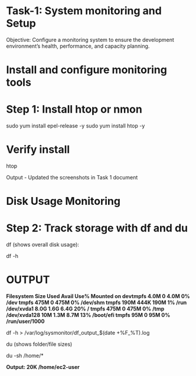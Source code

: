 # Task-1: System monitoring and Setup
Objective: Configure a monitoring system to ensure the development environment’s health, performance, and capacity planning.

# Install and configure monitoring tools

# Step 1: Install htop or nmon

sudo yum install epel-release -y
sudo yum install htop -y

# Verify install
htop

Output - Updated the screenshots in Task 1 document

# Disk Usage Monitoring

# Step 2: Track storage with df and du

df (shows overall disk usage):

df -h 
# OUTPUT
**Filesystem      Size  Used Avail Use% Mounted on
devtmpfs        4.0M     0  4.0M   0% /dev
tmpfs           475M     0  475M   0% /dev/shm
tmpfs           190M  444K  190M   1% /run
/dev/xvda1      8.0G  1.6G  6.4G  20% /
tmpfs           475M     0  475M   0% /tmp
/dev/xvda128     10M  1.3M  8.7M  13% /boot/efi
tmpfs            95M     0   95M   0% /run/user/1000**

df -h > /var/log/sysmonitor/df_output_$(date +%F_%T).log

du (shows folder/file sizes)

du -sh /home/*

**Output: 20K	 /home/ec2-user**

